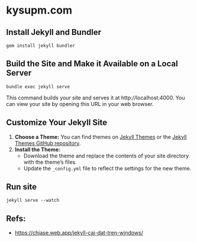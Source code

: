 # kysupm.com

## Install Jekyll and Bundler
```
gem install jekyll bundler
```

## Build the Site and Make it Available on a Local Server

```
bundle exec jekyll serve
```

This command builds your site and serves it at http://localhost:4000. You can view your site by opening this URL in your web browser.

## Customize Your Jekyll Site
1. **Choose a Theme:** You can find themes on [Jekyll Themes](https://jekyllthemes.io) or the [Jekyll Themes GitHub repository](https://github.com/topics/jekyll-theme).
2. **Install the Theme:**
   - Download the theme and replace the contents of your site directory with the theme’s files.
   - Update the `_config.yml` file to reflect the settings for the new theme.

## Run site
```
jekyll serve --watch
```

## Refs:
- https://chiase.web.app/jekyll-cai-dat-tren-windows/
